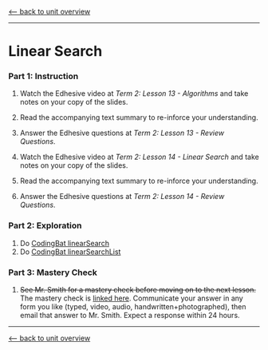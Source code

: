 [<-- back to unit overview](README.md)

---
# Linear Search

### Part 1: Instruction
1. Watch the Edhesive video at _Term 2: Lesson 13 - Algorithms_ and take notes on your copy of the slides.
1. Read the accompanying text summary to re-inforce your understanding.
1. Answer the Edhesive questions at _Term 2: Lesson 13 - Review Questions_.


1. Watch the Edhesive video at _Term 2: Lesson 14 - Linear Search_ and take notes on your copy of the slides.
1. Read the accompanying text summary to re-inforce your understanding.
1. Answer the Edhesive questions at _Term 2: Lesson 14 - Review Questions_.


### Part 2: Exploration
1. Do [CodingBat linearSearch](https://codingbat.com/prob/p264850?parent=/home/simona1@sfusd.edu/searching)
1. Do [CodingBat linearSearchList](https://codingbat.com/prob/p275105?parent=/home/simona1@sfusd.edu/searching)

### Part 3: Mastery Check
1. ~~See Mr. Smith for a mastery check before moving on to the next lesson.~~ The mastery check is [linked here](). Communicate your answer in any form you like (typed, video, audio, handwritten+photographed), then email that answer to Mr. Smith. Expect a response within 24 hours.

---
[<-- back to unit overview](README.md)

